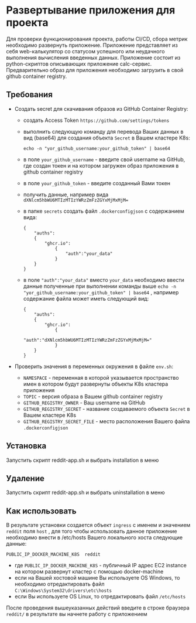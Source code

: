 # Развертывание приложения для проекта

Для проверки функционирования проекта, работы CI/CD, сбора метрик необходимо развернуть приложение.
Приложение представляет из себя web-калькулятор со статусом успешного или неудачного выполнения вычисления введенных данных.
Приложение состоит из python-скриптов описывающих приложение calc-сервис.
Предварительно образ для приложения необходимо загрузить в свой github container registry.

## Требования
- Создать secret для скачивания образов из GitHub Container Registry:
  - создать Access Token `https://github.com/settings/tokens`
  - выполнить следующую команду для перевода Ваших данных в вид (base64) для создания объекта `Secret` в Вашем кластере K8s:

    ```commandline
    echo -n "yor_github_username:your_github_token" | base64
    ```

  - в поле `your_github_username` - введите свой username на GitHub, где создан токен и на котором загружен образ приложения в github container registry
  - в поле `your_github_token` - введите созданный Вами токен
  - получить данные, например вида `dXNlcm5hbWU6MTIzMTIzYWRzZmFzZGYxMjMxMjM=`
  - в папке `secrets` создать файл `.dockerconfigjson` с содержанием вида:

    ```commandline
    {
        "auths":
        {
            "ghcr.io":
                {
                    "auth":"your_data"
                }
        }
    }
    ```
  - в поле `"auth":"your_data"` вместо `your_data` необходимо ввести данные полученные при выполнении команды выше `echo -n "yor_github_username:your_github_token" | base64` , например содержание файла может иметь следующий вид:

    ```commandline
    {
        "auths":
        {
            "ghcr.io":
                {
                    "auth":"dXNlcm5hbWU6MTIzMTIzYWRzZmFzZGYxMjMxMjM="
                }
        }
    }
    ```

- Проверить значения в переменных окружения в  файле `env.sh`:
  - `NAMESPACE` - переменная в которой указывается пространство имен в котором будут развернуты объекты K8s кластера приложения
  - `TOPIC` - версия образа в Вашем github container registry
  - `GITHUB_REGISTRY_OWNER` - Ваш username на GitHub
  - `GITHUB_REGISTRY_SECRET` - название создаваемого объекта `Secret` в Вашем кластере K8s
  - `GITHUB_REGISTRY_SECRET_FILE` - место расположения Вашего файла `.dockerconfigjson`

## Установка
Запустить скрипт reddit-app.sh и выбрать installation в меню

## Удаление
Запустить скрипт reddit-app.sh и выбрать uninstallation в меню

## Как использовать
В результате установки создается объект `ingress` с именем и значением `reddit` поля `host` , для того чтобы использовать данное приложение
необходимо внести в /etc/hosts Вашего локального хоста следующие данные:

```commandline
PUBLIC_IP_DOCKER_MACHINE_K8S  reddit
```
- где `PUBLIC_IP_DOCKER_MACHINE_K8S` - публичный IP адрес EC2 instance на котором развернут кластер с помощью docker-machine
- если на Вашей хостовой машине Вы используете OS Windows, то необходимо отредактировать файл `C:\Windows\System32\drivers\etc\hosts`
- если Вы используете OS Linux, то отредактировать файл `/etc/hosts`

После проведения вышеуказанных действий введите в строке браузера `reddit/` в результате вы начнете работу с приложением
